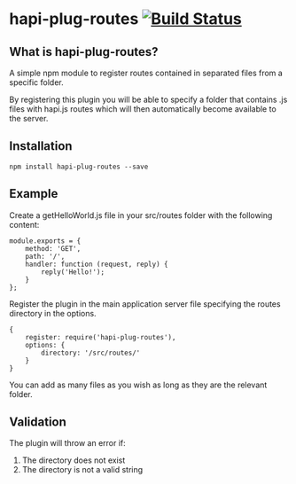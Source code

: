 # hapi-plug-routes [![Build Status](https://travis-ci.org/federicomaffei/hapi-plug-routes.svg)](https://travis-ci.org/federicomaffei/hapi-plug-routes)

## What is hapi-plug-routes?
A simple npm module to register routes contained in separated files from a specific folder. 

By registering this plugin you will be able to specify a folder that contains .js files with hapi.js routes which will then automatically become available to the server.

## Installation
    npm install hapi-plug-routes --save

## Example

Create a getHelloWorld.js file in your src/routes folder with the following content:

 
    module.exports = {
	    method: 'GET',
	    path: '/',
	    handler: function (request, reply) {
	        reply('Hello!');
	    }
	};


Register the plugin in the main application server file specifying the routes directory in the options.

    {
        register: require('hapi-plug-routes'),
        options: {
            directory: '/src/routes/'
        }
    }

You can add as many files as you wish as long as they are the relevant folder.

## Validation

The plugin will throw an error if: 

1. The directory does not exist
2. The directory is not a valid string 